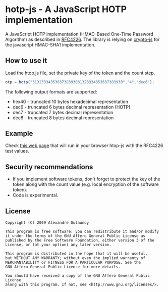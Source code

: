hotp-js - A JavaScript HOTP implementation
=================================================

A JavaScript HOTP implementation (HMAC-Based One-Time Password Algorithm) as described in [RFC4226](http://tools.ietf.org/html/rfc4226). The library is relying on [crypto-js](http://code.google.com/p/crypto-js/) for the javascript HMAC-SHA1 implementation.

How to use it
-------------

Load the htop.js file, set the private key of the token and the count step.

```javascript
otp = hotp("3132333435363738393031323334353637383930","4","dec6");
```

The following output formats are supported:

* hex40 - truncated 10 bytes hexadecimal representation
* dec6  - truncated 6 bytes decimal representation (HOTP)
* dec7  - truncated 7 bytes decimal representation
* dec8  - truncated 8 bytes decimal representation

Example
-------

Check [this web page](http://www.foo.be/hotp/example.html) that will run in your browser htop-js with the RFC4226 test values.

Security recommendations
------------------------

* If you implement software tokens, don't forget to protect the key of the token along with the count value (e.g. local encryption of the software token).
* Code is experimental.

License
-------

```
Copyright (C) 2009 Alexandre Dulaunoy

This program is free software: you can redistribute it and/or modify
it under the terms of the GNU Affero General Public License as
published by the Free Software Foundation, either version 3 of the
License, or (at your option) any later version.

This program is distributed in the hope that it will be useful,
but WITHOUT ANY WARRANTY; without even the implied warranty of
MERCHANTABILITY or FITNESS FOR A PARTICULAR PURPOSE. See the
GNU Affero General Public License for more details.

You should have received a copy of the GNU Affero General Public License
along with this program. If not, see <http://www.gnu.org/licenses/>.

```

